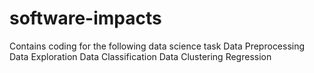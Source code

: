 # software-impacts
Contains coding for the following data science task
Data Preprocessing
Data Exploration
Data Classification
Data Clustering
Regression
